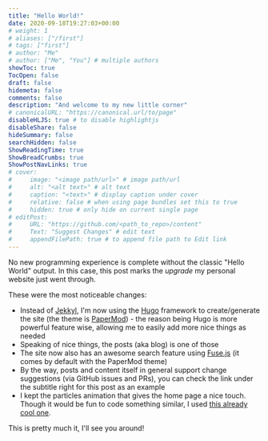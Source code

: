 ```yaml
---
title: "Hello World!"
date: 2020-09-18T19:27:03+00:00
# weight: 1
# aliases: ["/first"]
# tags: ["first"]
# author: "Me"
# author: ["Me", "You"] # multiple authors
showToc: true
TocOpen: false
draft: false
hidemeta: false
comments: false
description: "And welcome to my new little corner"
# canonicalURL: "https://canonical.url/to/page"
disableHLJS: true # to disable highlightjs
disableShare: false
hideSummary: false
searchHidden: false
ShowReadingTime: true
ShowBreadCrumbs: true
ShowPostNavLinks: true
# cover:
#     image: "<image path/url>" # image path/url
#     alt: "<alt text>" # alt text
#     caption: "<text>" # display caption under cover
#     relative: false # when using page bundles set this to true
#     hidden: true # only hide on current single page
# editPost:
#     URL: "https://github.com/<path_to_repo>/content"
#     Text: "Suggest Changes" # edit text
#     appendFilePath: true # to append file path to Edit link
---
```

No new programming experience is complete without the classic "Hello World" output. In this case, this post marks the *upgrade* my personal website just went through. 

These were the most noticeable changes:
* Instead of [Jekkyl](https://jekyllrb.com/), I'm now using the [Hugo](https://gohugo.io/) framework to create/generate the site (the theme is [PaperMod](https://github.com/adityatelange/hugo-PaperMod)) - the reason being Hugo is more powerful feature wise, allowing me to easily add more nice things as needed
* Speaking of nice things, the posts (aka blog) is one of those
* The site now also has an awesome search feature using [Fuse.js](https://fusejs.io/) (it comes by default with the PaperMod theme)
* By the way, posts and content itself in general support change suggestions (via GitHub issues and PRs), you can check the link under the subtitle right for this post as an example
* I kept the particles animation that gives the home page a nice touch. Though it would be fun to code something similar, I used [this already cool one](https://github.com/VincentGarreau/particles.js).

This is pretty much it, I'll see you around!

